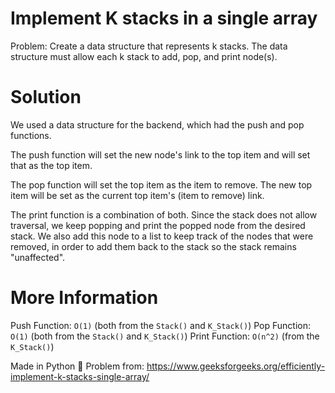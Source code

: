 # Implement K stacks in a single array 

Problem: Create a data structure that represents k stacks. The data structure must allow each k stack to add, pop, and print node(s).

# Solution 

We used a data structure for the backend, which had the push and pop functions. 

The push function will set the new node's link to the top item and will set that as the top item.

The pop function will set the top item as the item to remove. The new top item will be set as the current top item's (item to remove) link.

The print function is a combination of both. Since the stack does not allow traversal, we keep popping and print the popped node from the desired stack. We also add this node to a list to keep track of the nodes that were removed, in order to add them back to the stack so the stack remains "unaffected". 


# More Information 

Push Function: `O(1)` (both from the `Stack()` and `K_Stack()`)
Pop Function: `O(1)` (both from the `Stack()` and `K_Stack()`)
Print Function: `O(n^2)` (from the `K_Stack()`)

Made in Python 🐍
Problem from: https://www.geeksforgeeks.org/efficiently-implement-k-stacks-single-array/